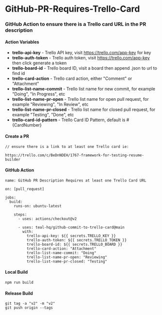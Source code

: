 # GitHub-PR-Requires-Trello-Card
### GitHub Action to ensure there is a Trello card URL in the PR description

#### Action Variables
- **trello-api-key** - Trello API key, visit https://trello.com/app-key for key
- **trello-auth-token** - Trello auth token, visit https://trello.com/app-key then click generate a token
- **trello-board-id** - Trello board ID, visit a board then append .json to url to find id
- **trello-card-action** - Trello card action, either "Comment" or "Attachment"
- **trello-list-name-commit** - Trello list name for new commit, for example "Doing", "In Progress", etc
- **trello-list-name-pr-open** - Trello list name for open pull request, for example "Reviewing", "In Review", etc
- **trello-list-name-pr-closed** - Trello list name for closed pull request, for example "Testing", "Done", etc
- **trello-card-id-pattern** - Trello Card ID Pattern, default is #{CardNumber}


#### Create a PR
```
// ensure there is a link to at least one Trello card ie:

https://trello.com/c/BeDnNDEH/1767-framework-for-testing-resume-builder

```

#### GitHub Action
```
name: GitHub PR Description Requires at least one Trello Card URL

on: [pull_request]

jobs:
  build:
    runs-on: ubuntu-latest

    steps:
      - uses: actions/checkout@v2

      - uses: teal-hq/github-commit-to-trello-card@main
        with:
          trello-api-key: ${{ secrets.TRELLO_KEY }}
          trello-auth-token: ${{ secrets.TRELLO_TOKEN }}
          trello-board-id: ${{ secrets.TRELLO_BOARD }}
          trello-card-action: "Attachment"
          trello-list-name-commit: "Doing"
          trello-list-name-pr-open: "Reviewing"
          trello-list-name-pr-closed: "Testing"
```          

#### Local Build
```
npm run build
```

#### Release Build
```
git tag -a "v2" -m "v2"
git push origin --tags
```

